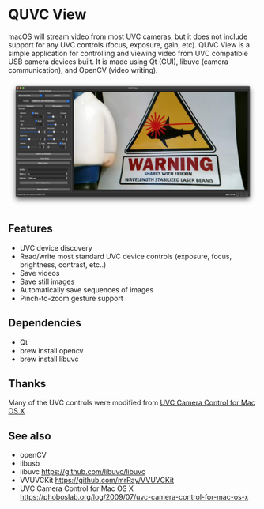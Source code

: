 # QUVC View
macOS will stream video from most UVC cameras, but it does not include support for any UVC controls (focus, exposure, gain, etc). QUVC View is a simple application for controlling and viewing video from UVC compatible USB camera devices built. It is made using Qt (GUI), libuvc (camera communication), and OpenCV (video writing).

![QUVC View](QUVCView_screenshot.jpg "QUVC View")

## Features
* UVC device discovery
* Read/write most standard UVC device controls (exposure, focus, brightness, contrast, etc..)
* Save videos
* Save still images
* Automatically save sequences of images
* Pinch-to-zoom gesture support

## Dependencies
* Qt
* brew install opencv
* brew install libuvc

## Thanks
Many of the UVC controls were modified from [UVC Camera Control for Mac OS X](https://phoboslab.org/log/2009/07/uvc-camera-control-for-mac-os-x)

## See also
* openCV
* libusb
* libuvc https://github.com/libuvc/libuvc
* VVUVCKit https://github.com/mrRay/VVUVCKit
* UVC Camera Control for Mac OS X https://phoboslab.org/log/2009/07/uvc-camera-control-for-mac-os-x
